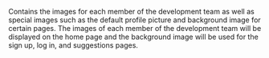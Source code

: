 Contains the images for each member of the development team as well as special images such as the default profile picture and background image for certain pages. The images of each member of the development team will be displayed on the home page and the background image will be used for the sign up, log in, and suggestions pages.